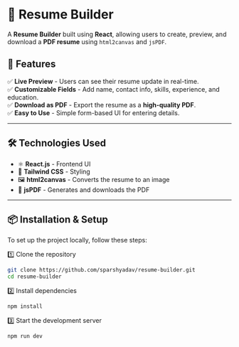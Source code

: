 # 📝 Resume Builder

A **Resume Builder** built using **React**, allowing users to create, preview, and download a **PDF resume** using `html2canvas` and `jsPDF`.

## 🚀 Features
✅ **Live Preview** - Users can see their resume update in real-time.  
✅ **Customizable Fields** - Add name, contact info, skills, experience, and education.  
✅ **Download as PDF** - Export the resume as a **high-quality PDF**.  
✅ **Easy to Use** - Simple form-based UI for entering details.  

---

## 🛠️ Technologies Used
- ⚛️ **React.js** - Frontend UI  
- 🎨 **Tailwind CSS** - Styling  
- 🖼️ **html2canvas** - Converts the resume to an image  
- 📄 **jsPDF** - Generates and downloads the PDF  

---

## 📦 Installation & Setup
To set up the project locally, follow these steps:

1️⃣ Clone the repository
```sh
git clone https://github.com/sparshyadav/resume-builder.git
cd resume-builder
```

2️⃣ Install dependencies
```sh
npm install
```

3️⃣ Start the development server
```sh
npm run dev
```

